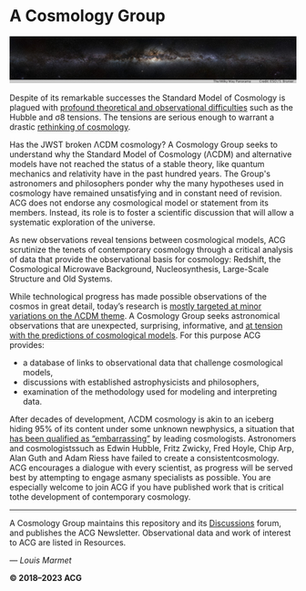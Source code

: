 # A Cosmology Group

![header.jpg](assets/header.jpg)

Despite of its remarkable successes the Standard Model of Cosmology is plagued with [profound theoretical and observational difficulties](https://arxiv.org/abs/2105.05208) such as the Hubble and σ8 tensions.  The tensions are serious enough to warrant a drastic [rethinking of cosmology](https://www.google.com/search?q=%22rethinking+cosmology%22).

Has the JWST broken ΛCDM cosmology?  A Cosmology Group seeks to understand why the Standard Model of Cosmology (ΛCDM) and alternative models have not reached the status of a stable theory, like quantum mechanics and relativity have in the past hundred years.  The Group's astronomers and philosophers ponder why the many hypotheses used in cosmology have remained unsatisfying and in constant need of revision.  ACG does not endorse any cosmological model or statement from its members.  Instead, its role is to foster a scientific discussion that will allow a systematic exploration of the universe.

As new observations reveal tensions between cosmological models, ACG scrutinize the tenets of contemporary cosmology through a critical analysis of data that provide the observational basis for cosmology: Redshift, the Cosmological Microwave Background, Nucleosynthesis, Large-Scale Structure and Old Systems.

While technological progress has made possible observations of the cosmos in great detail, today’s research is [mostly targeted at minor variations on the ΛCDM theme](http://cosmology.info/media/open-letter-on-cosmology.html).  A Cosmology Group seeks astronomical observations that are unexpected, surprising, informative, and [at tension with the predictions of cosmological models](http://cosmology.info/resources/observations-at-tension-with-models_marmet.html).  For this purpose ACG provides:

- a database of links to observational data that challenge cosmological models,
- discussions with established astrophysicists and philosophers,
- examination of the methodology used for modeling and interpreting data.

After decades of development, ΛCDM cosmology is akin to an iceberg hiding 95% of its content under some unknown newphysics, a situation that [has been qualified as “embarrassing”](https://www.cosmosandhistory.org/index.php/journal/article/view/161) by leading cosmologists.  Astronomers and cosmologistssuch as Edwin Hubble, Fritz Zwicky, Fred Hoyle, Chip Arp, Alan Guth and Adam Riess have failed to create a consistentcosmology.  ACG encourages a dialogue with every scientist, as progress will be served best by attempting to engage asmany specialists as possible.  You are especially welcome to join ACG if you have published work that is critical tothe development of contemporary cosmology.

---

A Cosmology Group maintains this repository and its [Discussions](https://github.com/a-cosmology-group/acg/discussions) forum, and publishes the ACG Newsletter. Observational data and work of interest to ACG are listed in
Resources.

*— Louis Marmet*

**© 2018–2023 ACG**